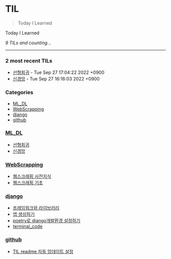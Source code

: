 # TIL
> Today I Learned

Today I Learned


_9 TILs and counting..._

---

### 2 most recent TILs

- [선형회귀](ML_DL/Linear_regression.md) - Tue Sep 27 17:04:22 2022 +0900
- [신경망](ML_DL/nn.md) - Tue Sep 27 16:16:03 2022 +0900

### Categories

- [ML_DL](#ML_DL)
- [WebScrapping](#WebScrapping)
- [django](#django)
- [github](#github)

### [ML_DL](#ML_DL)
- [선형회귀](ML_DL/Linear_regression.md)
- [신경망](ML_DL/nn.md)

### [WebScrapping](#WebScrapping)
- [웹스크래핑 사전지식](WebScrapping/Background_Knowlege.md)
- [웹스크래핑 기초](WebScrapping/scrapping_basic.md)

### [django](#django)
- [프레임워크와 라이브러리](django/django_framework_library요약.md)
- [앱 생성하기](django/make_app.md)
- [poetry로 django개발환경 설정하기](django/poetry_setting_venv.md)
- [terminal_code](django/terminal_code.md)

### [github](#github)
- [TIL readme 자동 업데이트 설정](github/github_TIL_Readme_Auto업데이트.md)

[1]: https://simonwillison.net/2020/Apr/20/self-rewriting-readme/
[2]: https://github.com/jbranchaud/til

